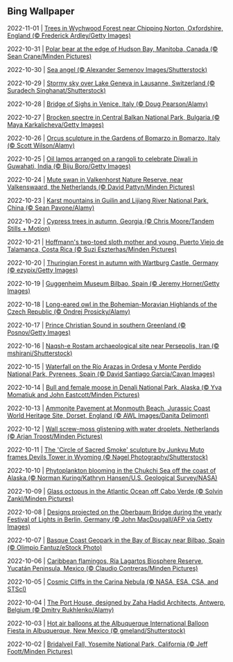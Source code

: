 ## Bing Wallpaper
2022-11-01 | [Trees in Wychwood Forest near Chipping Norton, Oxfordshire, England (© Frederick Ardley/Getty Images)](./wallpaper/2022-11-01.jpg) 

2022-10-31 | [Polar bear at the edge of Hudson Bay, Manitoba, Canada (© Sean Crane/Minden Pictures)](./wallpaper/2022-10-31.jpg) 

2022-10-30 | [Sea angel (© Alexander Semenov Images/Shutterstock)](./wallpaper/2022-10-30.jpg) 

2022-10-29 | [Stormy sky over Lake Geneva in Lausanne, Switzerland (© Suradech Singhanat/Shutterstock)](./wallpaper/2022-10-29.jpg) 

2022-10-28 | [Bridge of Sighs in Venice, Italy (© Doug Pearson/Alamy)](./wallpaper/2022-10-28.jpg) 

2022-10-27 | [Brocken spectre in Central Balkan National Park, Bulgaria (© Maya Karkalicheva/Getty Images)](./wallpaper/2022-10-27.jpg) 

2022-10-26 | [Orcus sculpture in the Gardens of Bomarzo in Bomarzo, Italy (© Scott Wilson/Alamy)](./wallpaper/2022-10-26.jpg) 

2022-10-25 | [Oil lamps arranged on a rangoli to celebrate Diwali in Guwahati, India (© Biju Boro/Getty Images)](./wallpaper/2022-10-25.jpg) 

2022-10-24 | [Mute swan in Valkenhorst Nature Reserve, near Valkenswaard, the Netherlands (© David Pattyn/Minden Pictures)](./wallpaper/2022-10-24.jpg) 

2022-10-23 | [Karst mountains in Guilin and Lijiang River National Park, China (© Sean Pavone/Alamy)](./wallpaper/2022-10-23.jpg) 

2022-10-22 | [Cypress trees in autumn, Georgia (© Chris Moore/Tandem Stills + Motion)](./wallpaper/2022-10-22.jpg) 

2022-10-21 | [Hoffmann's two-toed sloth mother and young, Puerto Viejo de Talamanca, Costa Rica (© Suzi Eszterhas/Minden Pictures)](./wallpaper/2022-10-21.jpg) 

2022-10-20 | [Thuringian Forest in autumn with Wartburg Castle, Germany (© ezypix/Getty Images)](./wallpaper/2022-10-20.jpg) 

2022-10-19 | [Guggenheim Museum Bilbao, Spain (© Jeremy Horner/Getty Images)](./wallpaper/2022-10-19.jpg) 

2022-10-18 | [Long-eared owl in the Bohemian-Moravian Highlands of the Czech Republic (© Ondrej Prosicky/Alamy)](./wallpaper/2022-10-18.jpg) 

2022-10-17 | [Prince Christian Sound in southern Greenland (© Posnov/Getty Images)](./wallpaper/2022-10-17.jpg) 

2022-10-16 | [Naqsh-e Rostam archaeological site near Persepolis, Iran (© mshirani/Shutterstock)](./wallpaper/2022-10-16.jpg) 

2022-10-15 | [Waterfall on the Río Arazas in Ordesa y Monte Perdido National Park, Pyrenees, Spain (© David Santiago Garcia/Cavan Images)](./wallpaper/2022-10-15.jpg) 

2022-10-14 | [Bull and female moose in Denali National Park, Alaska (© Yva Momatiuk and John Eastcott/Minden Pictures)](./wallpaper/2022-10-14.jpg) 

2022-10-13 | [Ammonite Pavement at Monmouth Beach, Jurassic Coast World Heritage Site, Dorset, England (© AWL Images/Danita Delimont)](./wallpaper/2022-10-13.jpg) 

2022-10-12 | [Wall screw-moss glistening with water droplets, Netherlands (© Arjan Troost/Minden Pictures)](./wallpaper/2022-10-12.jpg) 

2022-10-11 | [The 'Circle of Sacred Smoke' sculpture by Junkyu Muto frames Devils Tower in Wyoming (© Nagel Photography/Shutterstock)](./wallpaper/2022-10-11.jpg) 

2022-10-10 | [Phytoplankton blooming in the Chukchi Sea off the coast of Alaska (© Norman Kuring/Kathryn Hansen/U.S. Geological Survey/NASA)](./wallpaper/2022-10-10.jpg) 

2022-10-09 | [Glass octopus in the Atlantic Ocean off Cabo Verde (© Solvin Zankl/Minden Pictures)](./wallpaper/2022-10-09.jpg) 

2022-10-08 | [Designs projected on the Oberbaum Bridge during the yearly Festival of Lights in Berlin, Germany (© John MacDougall/AFP via Getty Images)](./wallpaper/2022-10-08.jpg) 

2022-10-07 | [Basque Coast Geopark in the Bay of Biscay near Bilbao, Spain (© Olimpio Fantuz/eStock Photo)](./wallpaper/2022-10-07.jpg) 

2022-10-06 | [Caribbean flamingos, Ría Lagartos Biosphere Reserve, Yucatán Peninsula, Mexico (© Claudio Contreras/Minden Pictures)](./wallpaper/2022-10-06.jpg) 

2022-10-05 | [Cosmic Cliffs in the Carina Nebula (© NASA, ESA, CSA, and STScI)](./wallpaper/2022-10-05.jpg) 

2022-10-04 | [The Port House, designed by Zaha Hadid Architects, Antwerp, Belgium (© Dmitry Rukhlenko/Alamy)](./wallpaper/2022-10-04.jpg) 

2022-10-03 | [Hot air balloons at the Albuquerque International Balloon Fiesta in Albuquerque, New Mexico (© gmeland/Shutterstock)](./wallpaper/2022-10-03.jpg) 

2022-10-02 | [Bridalveil Fall, Yosemite National Park, California (© Jeff Foott/Minden Pictures)](./wallpaper/2022-10-02.jpg) 

